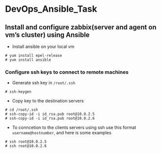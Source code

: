 # DevOps_Ansible_Task

## Install and configure zabbix(server and agent on vm’s cluster) using Ansible
* Install ansible on your local vm 
```
# yum install epel-release
# yum install ansible
```


### Configure ssh keys to connect to remote machines
- Generate ssh key in `/root/.ssh`
```
# ssh-keygen
```
- Copy key to the destination servers
```
# cd /root/.ssh
# ssh-copy-id -i id_rsa.pub root@10.0.2.5
# ssh-copy-id -i id_rsa.pub root@10.0.2.6
```
- To conncetion to the clients servers using ssh use this format `username@hostnumber`, and here is some examples 
```
# ssh root@10.0.2.5
# ssh root@10.0.2.6
```

